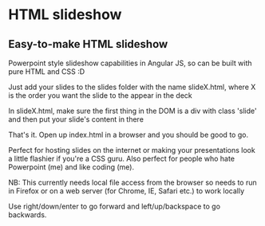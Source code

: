 HTML slideshow
=============

<h2>Easy-to-make HTML slideshow</h2>
Powerpoint style slideshow capabilities in Angular JS, so can be built with pure HTML and CSS :D

Just add your slides to the slides folder with the name slideX.html, where X is the order you want the slide to the appear in the deck

In slideX.html, make sure the first thing in the DOM is a div with class 'slide' and then put your slide's content in there

That's it. Open up index.html in a browser and you should be good to go.

Perfect for hosting slides on the internet or making your presentations look a little flashier if you're a CSS guru.
Also perfect for people who hate Powerpoint (me) and like coding (me).

NB: This currently needs local file access from the browser so needs to run in Firefox or on a web server (for Chrome, IE, Safari etc.) to work locally

Use right/down/enter to go forward and left/up/backspace to go backwards.
